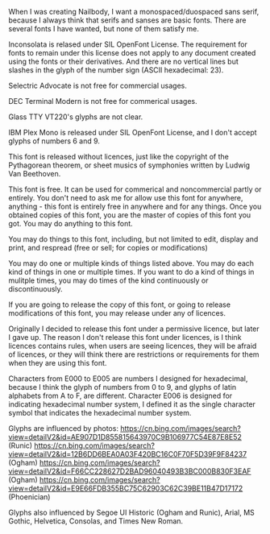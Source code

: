 When I was creating Nailbody, I want a monospaced/duospaced sans serif, because I always think that serifs and sanses are basic fonts. There are several fonts I have wanted, but none of them satisfy me.
	
Inconsolata is relased under SIL OpenFont License. The requirement for fonts to remain under this license does not apply to any document created using the fonts or their derivatives. And there are no vertical lines but slashes in the glyph of the number sign (ASCII hexadecimal: 23).

Selectric Advocate is not free for commercial usages.

DEC Terminal Modern is not free for commerical usages.

Glass TTY VT220's glyphs are not clear.
 
IBM Plex Mono is released under SIL OpenFont License, and I don't accept glyphs of numbers 6 and 9.

<BACKUPED>This font is released without licences, just like the copyright of the Pythagorean theorem, or sheet musics of symphonies written by Ludwig Van Beethoven.

This font is free. It can be used for commerical and noncommercial partly or entirely. You don't need to ask me for allow use this font for anywhere, anything - this font is entirely free in anywhere and for any things. Once you obtained copies of this font, you are the master of copies of this font you got. You may do anything to this font.

You may do things to this font, including, but not limited to edit, display and print, and respread (free or sell; for copies or modifications)

You may do one or multiple kinds of things listed above. You may do each kind of things in one or multiple times. If you want to do a kind of things in mulitple times, you may do times of the kind continuously or discontinuously.

If you are going to release the copy of this font, or going to release modifications of this font, you may release under any of licences.<BACKUP>

Originally I decided to release this font under a permissive licence, but later I gave up. The reason I don't release this font under licences, is I think licences contains rules, when users are seeing licences, they will be afraid of licences, or they will think there are restrictions or requirements for them when they are using this font.

Characters from E000 to E005 are numbers I designed for hexadecimal, because I think the glyph of numbers from 0 to 9, and glyphs of latin alphabets from A to F, are different. Character E006 is designed for indicating hexadecimal number system, I defined it as the single character symbol that indicates the hexadecimal number system.

Glyphs are influenced by photos:
https://cn.bing.com/images/search?view=detailV2&id=AE907D1D855815643970C9B106977C54E87E8E52 (Runic)
https://cn.bing.com/images/search?view=detailV2&id=12B6DD6BEA0A03F420BC16C0F70F5D39F9F84237 (Ogham)
https://cn.bing.com/images/search?view=detailV2&id=F66CC228627D2BAD96040493B3BC000B830F3EAF (Ogham)
https://cn.bing.com/images/search?view=detailV2&id=E9E66FDB355BC75C62903C62C39BE11B47D17172 (Phoenician)

Glyphs also influenced by Segoe UI Historic (Ogham and Runic), Arial, MS Gothic, Helvetica, Consolas, and Times New Roman.
  

